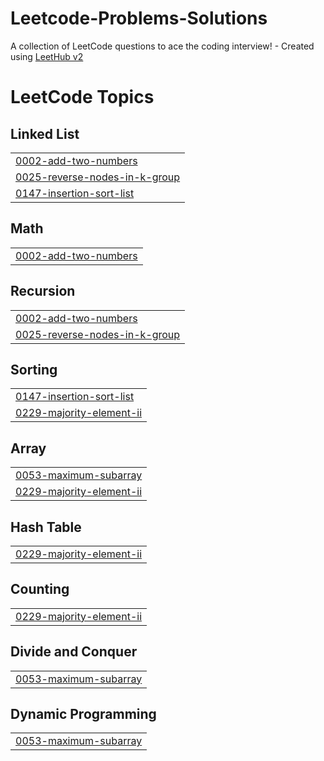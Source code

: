 # Leetcode-Problems-Solutions
A collection of LeetCode questions to ace the coding interview! - Created using [LeetHub v2](https://github.com/arunbhardwaj/LeetHub-2.0)

<!---LeetCode Topics Start-->
# LeetCode Topics
## Linked List
|  |
| ------- |
| [0002-add-two-numbers](https://github.com/CoderSid007/Leetcode-Problems-Solutions/tree/master/0002-add-two-numbers) |
| [0025-reverse-nodes-in-k-group](https://github.com/CoderSid007/Leetcode-Problems-Solutions/tree/master/0025-reverse-nodes-in-k-group) |
| [0147-insertion-sort-list](https://github.com/CoderSid007/Leetcode-Problems-Solutions/tree/master/0147-insertion-sort-list) |
## Math
|  |
| ------- |
| [0002-add-two-numbers](https://github.com/CoderSid007/Leetcode-Problems-Solutions/tree/master/0002-add-two-numbers) |
## Recursion
|  |
| ------- |
| [0002-add-two-numbers](https://github.com/CoderSid007/Leetcode-Problems-Solutions/tree/master/0002-add-two-numbers) |
| [0025-reverse-nodes-in-k-group](https://github.com/CoderSid007/Leetcode-Problems-Solutions/tree/master/0025-reverse-nodes-in-k-group) |
## Sorting
|  |
| ------- |
| [0147-insertion-sort-list](https://github.com/CoderSid007/Leetcode-Problems-Solutions/tree/master/0147-insertion-sort-list) |
| [0229-majority-element-ii](https://github.com/CoderSid007/Leetcode-Problems-Solutions/tree/master/0229-majority-element-ii) |
## Array
|  |
| ------- |
| [0053-maximum-subarray](https://github.com/CoderSid007/Leetcode-Problems-Solutions/tree/master/0053-maximum-subarray) |
| [0229-majority-element-ii](https://github.com/CoderSid007/Leetcode-Problems-Solutions/tree/master/0229-majority-element-ii) |
## Hash Table
|  |
| ------- |
| [0229-majority-element-ii](https://github.com/CoderSid007/Leetcode-Problems-Solutions/tree/master/0229-majority-element-ii) |
## Counting
|  |
| ------- |
| [0229-majority-element-ii](https://github.com/CoderSid007/Leetcode-Problems-Solutions/tree/master/0229-majority-element-ii) |
## Divide and Conquer
|  |
| ------- |
| [0053-maximum-subarray](https://github.com/CoderSid007/Leetcode-Problems-Solutions/tree/master/0053-maximum-subarray) |
## Dynamic Programming
|  |
| ------- |
| [0053-maximum-subarray](https://github.com/CoderSid007/Leetcode-Problems-Solutions/tree/master/0053-maximum-subarray) |
<!---LeetCode Topics End-->